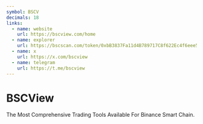 ```yaml
---
symbol: BSCV
decimals: 18
links:
  - name: website
    url: https://bscview.com/home
  - name: explorer
    url: https://bscscan.com/token/0xbB3837Fa11d4B789717C8f622Ec4f6eee5375C49
  - name: x
    url: https://x.com/bscview
  - name: telegram
    url: https://t.me/bscview
---
```


# BSCView

The Most Comprehensive Trading Tools Available For Binance Smart Chain.
